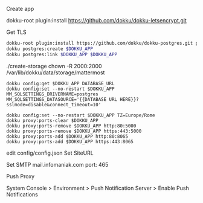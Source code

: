 Create app

dokku-root plugin:install https://github.com/dokku/dokku-letsencrypt.git

Get TLS

```sh
dokku-root plugin:install https://github.com/dokku/dokku-postgres.git postgres
dokku postgres:create $DOKKU_APP
dokku postgres:link $DOKKU_APP $DOKKU_APP
```

./create-storage
chown -R 2000:2000 /var/lib/dokku/data/storage/mattermost

```
dokku config:get $DOKKU_APP DATABASE_URL
dokku config:set --no-restart $DOKKU_APP MM_SQLSETTINGS_DRIVERNAME=postgres MM_SQLSETTINGS_DATASOURCE='{{DATABASE URL HERE}}?sslmode=disable&connect_timeout=10'
```

```
dokku config:set --no-restart $DOKKU_APP TZ=Europe/Rome
dokku proxy:ports-clear $DOKKU_APP
dokku proxy:ports-remove $DOKKU_APP http:80:5000
dokku proxy:ports-remove $DOKKU_APP https:443:5000
dokku proxy:ports-add $DOKKU_APP http:80:8065
dokku proxy:ports-add $DOKKU_APP https:443:8065
```

edit config/config.json
Set SiteURL

Set SMTP
mail.infomaniak.com
port: 465

Push Proxy

System Console > Environment > Push Notification Server > Enable Push Notifications
